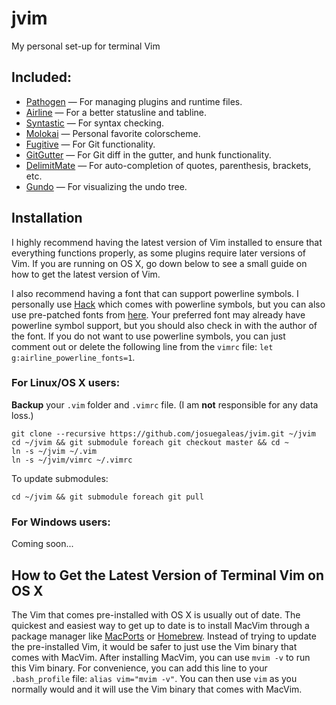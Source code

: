 jvim
=====
My personal set-up for terminal Vim

Included:
---------
* [Pathogen](https://github.com/tpope/vim-pathogen) — For managing plugins and runtime files.
* [Airline](https://github.com/bling/vim-airline) — For a better statusline and tabline.
* [Syntastic](https://github.com/scrooloose/syntastic) — For syntax checking.
* [Molokai](https://github.com/tomasr/molokai) — Personal favorite colorscheme.
* [Fugitive](https://github.com/tpope/vim-fugitive) — For Git functionality.
* [GitGutter](https://github.com/airblade/vim-gitgutter) — For Git diff in the gutter, and hunk functionality.
* [DelimitMate](https://github.com/Raimondi/delimitMate) — For auto-completion of quotes, parenthesis, brackets, etc.
* [Gundo](https://github.com/vim-scripts/Gundo) — For visualizing the undo tree.

Installation
------------
I highly recommend having the latest version of Vim installed to ensure that everything functions properly, as some plugins require later versions of Vim. If you are running on OS X, go down below to see a small guide on how to get the latest version of Vim.

I also recommend having a font that can support powerline symbols. I personally use [Hack](https://github.com/chrissimpkins/Hack) which comes with powerline symbols, but you can also use pre-patched fonts from [here](https://github.com/powerline/fonts). Your preferred font may already have powerline symbol support, but you should also check in with the author of the font. If you do not want to use powerline symbols, you can just comment out or delete the following line from the `vimrc` file: `let g:airline_powerline_fonts=1`.

### For Linux/OS X users:
**Backup** your `.vim` folder and `.vimrc` file. (I am **not** responsible for any data loss.)
```
git clone --recursive https://github.com/josuegaleas/jvim.git ~/jvim
cd ~/jvim && git submodule foreach git checkout master && cd ~
ln -s ~/jvim ~/.vim
ln -s ~/jvim/vimrc ~/.vimrc
```
To update submodules:
```
cd ~/jvim && git submodule foreach git pull
```

### For Windows users:
Coming soon...

How to Get the Latest Version of Terminal Vim on OS X
-----------------------------------------------------
The Vim that comes pre-installed with OS X is usually out of date. The quickest and easiest way to get up to date is to install MacVim through a package manager like [MacPorts](https://www.macports.org/) or [Homebrew](http://brew.sh/). Instead of trying to update the pre-installed Vim, it would be safer to just use the Vim binary that comes with MacVim. After installing MacVim, you can use `mvim -v` to run this Vim binary. For convenience, you can add this line to your `.bash_profile` file: `alias vim="mvim -v"`. You can then use `vim` as you normally would and it will use the Vim binary that comes with MacVim.
